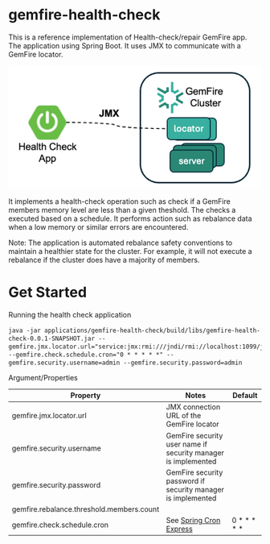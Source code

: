# gemfire-health-check

This is a reference implementation of Health-check/repair GemFire app.
The application using Spring Boot. It uses JMX to communicate with a GemFire locator.


![check-health-architecture.png](docs/imgs/check-health-architecture.png)

It implements a health-check operation such as check if a GemFire members memory level are less than a given theshold. The checks a executed based on a schedule. It performs action such as rebalance data when a low memory or similar errors are encountered.

Note: The application is automated rebalance safety conventions to maintain a healthier state for the cluster.
For example, it will not execute a rebalance if the cluster does have a majority of members.


# Get Started

Running the health check application

```shell
java -jar applications/gemfire-health-check/build/libs/gemfire-health-check-0.0.1-SNAPSHOT.jar --gemfire.jmx.locator.url="service:jmx:rmi:///jndi/rmi://localhost:1099/jmxrmi" --gemfire.check.schedule.cron="0 * * * * *" --gemfire.security.username=admin --gemfire.security.password=admin
```


Argument/Properties


| Property                                  | Notes                                                                                                                               | Default     |
|-------------------------------------------|-------------------------------------------------------------------------------------------------------------------------------------|-------------|
| gemfire.jmx.locator.url                   | JMX connection URL of the GemFire locator                                                                                           |             | 
| gemfire.security.username                 | GemFire security user name if security manager is implemented                                                                       |
| gemfire.security.password                 | GemFire security password if security manager is implemented                                                                        |
| gemfire.rebalance.threshold.members.count |                                                                                                                                     |             | 
| gemfire.check.schedule.cron               | See [Spring Cron Express](https://docs.spring.io/spring-framework/reference/integration/scheduling.html#scheduling-cron-expression) | 0 * * * * * |



